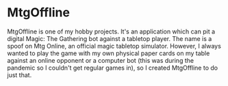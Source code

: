 # MtgOffline
MtgOffline is one of my hobby projects. It's an application which can pit a digital Magic: The Gathering bot against a tabletop player. The name is a spoof on Mtg Online, an official magic tabletop simulator. However, I always wanted to play the game with my own physical paper cards on my table against an online opponent or a computer bot (this was during the pandemic so I couldn't get regular games in), so I created MtgOffline to do just that.
